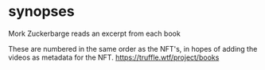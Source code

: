 # synopses
Mork Zuckerbarge reads an excerpt from each book

These are numbered in the same order as the NFT's, in hopes of adding the videos as metadata for the NFT.
https://truffle.wtf/project/books
